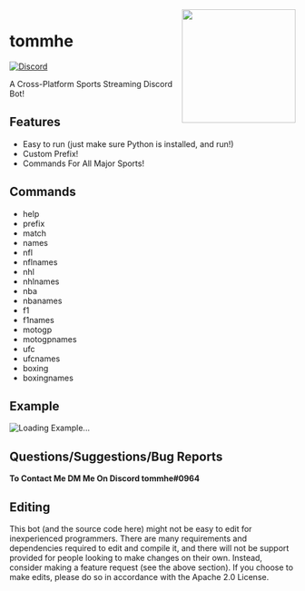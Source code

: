 <img align="right" src="https://cdn.discordapp.com/attachments/778364709660524546/809214545620893746/duggo.png" height="200" width="200">

# tommhe

[![Discord](https://discordapp.com/api/guilds/147698382092238848/widget.png)](https://discord.gg/PrNds6W)<br>

A Cross-Platform Sports Streaming Discord Bot!


## Features
  * Easy to run (just make sure Python is installed, and run!)
  * Custom Prefix!
  * Commands For All Major Sports!

## Commands
  * help
  * prefix
  * match
  * names
  * nfl
  * nflnames
  * nhl
  * nhlnames
  * nba
  * nbanames
  * f1 
  * f1names 
  * motogp
  * motogpnames
  * ufc
  * ufcnames
  * boxing
  * boxingnames


## Example
![Loading Example...](https://gph.is/g/Z8oMwMA.gif)


## Questions/Suggestions/Bug Reports
**To Contact Me DM Me On Discord tommhe#0964**

## Editing
This bot (and the source code here) might not be easy to edit for inexperienced programmers. There are many requirements and dependencies required to edit and compile it, and there will not be support provided for people looking to make changes on their own. Instead, consider making a feature request (see the above section). If you choose to make edits, please do so in accordance with the Apache 2.0 License.
